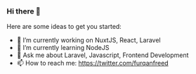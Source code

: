 ### Hi there 👋

Here are some ideas to get you started:

- 🔭 I’m currently working on NuxtJS, React, Laravel
- 🌱 I’m currently learning NodeJS
- 💬 Ask me about Laravel, Javascript, Frontend Development
- 📫 How to reach me: https://twitter.com/furqanfreed
